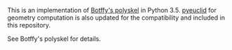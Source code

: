 This is an implementation of [Botffy's polyskel](https://github.com/Botffy/polyskel) in Python 3.5. [pyeuclid](https://github.com/ezag/pyeuclid) for geometry computation is also updated for the compatibility and included in this repository.

See Botffy's polyskel for details.
